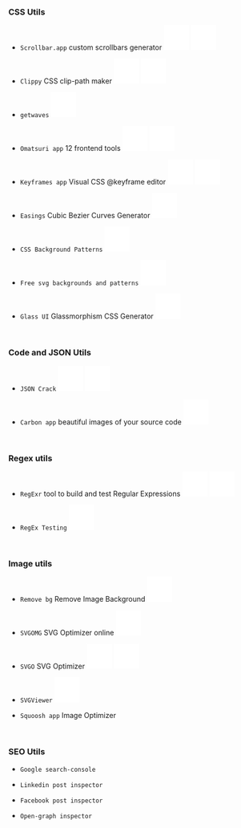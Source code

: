 

### CSS Utils

- `Scrollbar.app` custom scrollbars generator
  [![](./assets/logos/open.svg)](https://scrollbar.app/)
  [![](./assets/logos/github.svg)](https://github.com/henripar/scrollbar)

- `Clippy` CSS clip-path maker
  [![](./assets/logos/open.svg)](https://bennettfeely.com/clippy/)
  [![](./assets/logos/github.svg)](https://github.com/bennettfeely/Clippy)

- `getwaves`
  [![](./assets/logos/open.svg)](https://getwaves.io/)

- `Omatsuri app` 12 frontend tools
  [![](./assets/logos/open.svg)](https://omatsuri.app/)
  [![](./assets/logos/github.svg)](https://github.com/rtivital/omatsuri)

- `Keyframes app` Visual CSS @keyframe editor
  [![](./assets/logos/open.svg)](https://keyframes.app/)
  [![](./assets/logos/github.svg)](https://github.com/mitchas/keyframes)

- `Easings` Cubic Bezier Curves Generator
  [![](./assets/logos/open.svg)](https://easings.co/)

- `CSS Background Patterns`
  [![](./assets/logos/open.svg)](https://www.magicpattern.design/tools/css-backgrounds)

- `Free svg backgrounds and patterns`
  [![](./assets/logos/open.svg)](https://www.svgbackgrounds.com/set/free-svg-backgrounds-and-patterns/)

- `Glass UI` Glassmorphism CSS Generator
  [![](./assets/logos/open.svg)](https://ui.glass/generator/)

<br>


### Code and JSON Utils

- `JSON Crack`
  [![](./assets/logos/open.svg)](https://jsoncrack.com/editor)
  [![](./assets/logos/github.svg)](https://github.com/AykutSarac/jsoncrack.com)

- `Carbon app` beautiful images of your source code
  [![](./assets/logos/open.svg)](https://carbon.now.sh/)

<br>


### Regex utils

- `RegExr` tool to build and test Regular Expressions
  [![](./assets/logos/open.svg)](https://regexr.com/)
  [![](./assets/logos/github.svg)](https://github.com/gskinner/regexr/)

- `RegEx Testing`
  [![](./assets/logos/open.svg)](https://www.regextester.com/)

<br>


### Image utils

- `Remove bg` Remove Image Background
  [![](./assets/logos/open.svg)](https://www.remove.bg/)

- `SVGOMG` SVG Optimizer online
  [![](./assets/logos/open.svg)](https://jakearchibald.github.io/svgomg/)

- `SVGO` SVG Optimizer
  [![](./assets/logos/open.svg)](https://svgo.dev/)
  [![](./assets/logos/github.svg)](https://github.com/svg/svgo)

- `SVGViewer`
  [![](./assets/logos/open.svg)](https://www.svgviewer.dev/)

- `Squoosh app` Image Optimizer 
  [](https://squoosh.app/)

<br>


### SEO Utils

- `Google search-console`
  [](https://search.google.com/search-console/welcome)

- `Linkedin post inspector`
  [](https://www.linkedin.com/post-inspector/)

- `Facebook post inspector`
  [](https://developers.facebook.com/tools/debug/)

- `Open-graph inspector`
  [](https://www.opengraph.xyz/)